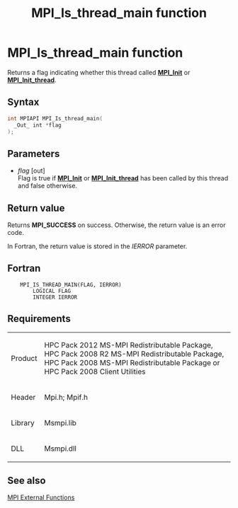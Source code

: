 ﻿---
title: MPI_Is_thread_main function
TOCTitle: MPI_Is_thread_main function
ms:assetid: 5ef3ecf3-d8e1-4e76-9d0b-1e0b572c1b6a
ms:mtpsurl: https://msdn.microsoft.com/en-us/library/Dn473429(v=VS.85)
ms:contentKeyID: 59360965
ms.date: 03/28/2018
mtps_version: v=VS.85
f1_keywords:
- MPI_IS_THREAD_MAIN
- mpif/MPI_Is_thread_main
- mpi/MPI_IS_THREAD_MAIN
dev_langs:
- C++
- C
---

# MPI\_Is\_thread\_main function

Returns a flag indicating whether this thread called [**MPI\_Init**](mpi-init-function.md) or [**MPI\_Init\_thread**](mpi-init-thread-function.md).

## Syntax

``` c++
int MPIAPI MPI_Is_thread_main(
  _Out_ int *flag
);
```

## Parameters

  - *flag* \[out\]  
    Flag is true if [**MPI\_Init**](mpi-init-function.md) or [**MPI\_Init\_thread**](mpi-init-thread-function.md) has been called by this thread and false otherwise.

## Return value

Returns **MPI\_SUCCESS** on success. Otherwise, the return value is an error code.

In Fortran, the return value is stored in the *IERROR* parameter.

## Fortran

``` FORTRAN
    MPI_IS_THREAD_MAIN(FLAG, IERROR)
        LOGICAL FLAG
        INTEGER IERROR
```

## Requirements

<table>
<colgroup>
<col/>
<col/>
</colgroup>
<tbody>
<tr class="odd">
<td><p>Product</p></td>
<td><p>HPC Pack 2012 MS-MPI Redistributable Package, HPC Pack 2008 R2 MS-MPI Redistributable Package, HPC Pack 2008 MS-MPI Redistributable Package or HPC Pack 2008 Client Utilities</p></td>
</tr>
<tr class="even">
<td><p>Header</p></td>
<td>Mpi.h;
Mpif.h</td>
</tr>
<tr class="odd">
<td><p>Library</p></td>
<td>Msmpi.lib</td>
</tr>
<tr class="even">
<td><p>DLL</p></td>
<td>Msmpi.dll</td>
</tr>
</tbody>
</table>


## See also

[MPI External Functions](mpi-external-functions.md)


